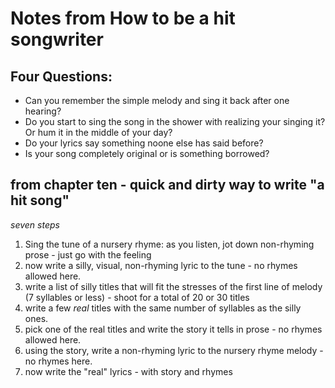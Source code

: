 # Notes from How to be a hit songwriter

## Four Questions:
 - Can you remember the simple melody and sing it back after one hearing?
 - Do you start to sing the song in the shower with realizing your singing it? Or hum it in the middle of your day?
 - Do your lyrics say something noone else has said before? 
 - Is your song completely original or is something borrowed?

## from chapter ten - quick and dirty way to write "a  hit song"
_seven steps_
 1. Sing the tune of a nursery rhyme: as you listen, jot down non-rhyming prose - just go with the feeling
 1. now write a silly, visual, non-rhyming lyric to the tune - no rhymes allowed here.
 1. write a list of silly titles that will fit the stresses of the first line of melody (7 syllables or less) - shoot for a total of 20 or 30 titles
 1. write a few _real_ titles with the same number of syllables as the silly ones.
 1. pick one of the real titles and write the story it tells in prose - no rhymes allowed here.
 1. using the story, write a non-rhyming lyric to the nursery rhyme melody - no rhymes here.
 1. now write the "real" lyrics - with story and rhymes


